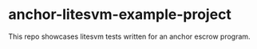 # anchor-litesvm-example-project

This repo showcases litesvm tests written for an anchor escrow program.
